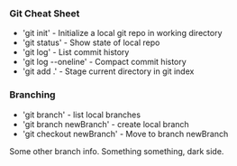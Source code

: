 ### Git Cheat Sheet

* 'git init' - Initialize a local git repo in working directory
* 'git status' - Show state of local repo
* 'git log' - List commit history
* 'git log --oneline' - Compact commit history
* 'git add .' - Stage current directory in git index

### Branching
* 'git branch' - list local branches
* 'git branch newBranch' - create local branch
* 'git checkout newBranch' - Move to branch newBranch

Some other branch info. Something something, dark side.